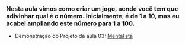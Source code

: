 ### Nesta aula vimos como criar um jogo, aonde você tem que adivinhar qual é o número. Inicialmente, é de 1 a 10, mas eu acabei ampliando este número para 1 a 100.
* Demonstração do Projeto da aula 03: [Mentalista](https://codepen.io/dennyamarojr/full/ZEovBxd)